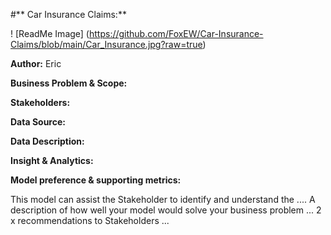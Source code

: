 #** Car Insurance Claims:**

! [ReadMe Image] (https://github.com/FoxEW/Car-Insurance-Claims/blob/main/Car_Insurance.jpg?raw=true)

**Author:** Eric

**Business Problem & Scope:**

**Stakeholders:**

**Data Source:**

**Data Description:**

**Insight & Analytics:**

**Model preference & supporting metrics:**

This model can assist the Stakeholder to identify and understand the  ....
A description of how well your model would solve your business problem ...
2 x recommendations to Stakeholders ...
